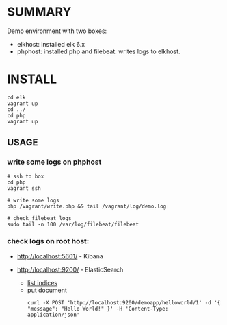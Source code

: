 # SUMMARY

Demo environment with two boxes: 
* elkhost: installed elk 6.x
* phphost: installed php and filebeat. writes logs to elkhost.

# INSTALL

    cd elk
    vagrant up
    cd ../
    cd php
    vagrant up

## USAGE

### write some logs on phphost 

    # ssh to box
    cd php
    vagrant ssh
    
    # write some logs
    php /vagrant/write.php && tail /vagrant/log/demo.log

    # check filebeat logs
    sudo tail -n 100 /var/log/filebeat/filebeat
    
### check logs on root host:

* [http://localhost:5601/](http://localhost:5601/) - Kibana

* [http://localhost:9200/](http://localhost:9200/) - ElasticSearch
  * [list indices](http://localhost:9200/_cat/indices)
  * put document
    ````
    curl -X POST 'http://localhost:9200/demoapp/helloworld/1' -d '{ "message": "Hello World!" }' -H 'Content-Type: application/json'
    ````
